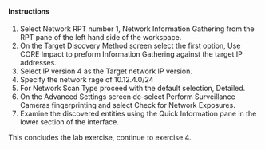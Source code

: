 #### Instructions

1. Select Network RPT number 1, Network Information Gathering from the RPT pane of the left hand side of the workspace. 
2. On the Target Discovery Method screen select the first option, Use CORE Impact to preform Information Gathering against the target IP addresses. 
3. Select IP version 4 as the Target network IP version. 
4. Specify the network rage of 10.12.4.0/24 
5. For Network Scan Type proceed with the default selection, Detailed. 
6. On the Advanced Settings screen de-select Perform Surveillance Cameras fingerprinting and select Check for Network Exposures. 
7. Examine the discovered entities using the Quick Information pane in the lower section of the interface. 

This concludes the lab exercise, continue to exercise 4.
